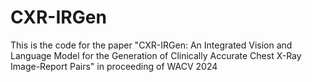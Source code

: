 # CXR-IRGen
This is the code for the paper "CXR-IRGen: An Integrated Vision and Language Model for the Generation of Clinically Accurate Chest X-Ray Image-Report Pairs" in proceeding of WACV 2024
